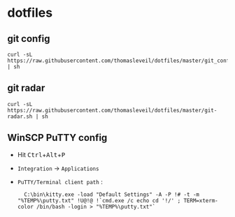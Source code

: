 # dotfiles

git config
----------

    curl -sL https://raw.githubusercontent.com/thomasleveil/dotfiles/master/git_config.sh | sh


git radar
---------

    curl -sL https://raw.githubusercontent.com/thomasleveil/dotfiles/master/git-radar.sh | sh


WinSCP PuTTY config
-------------------

- Hit <kbd>Ctrl</kbd>+<kbd>Alt</kbd>+<kbd>P</kbd>
- `Integration` → `Applications`
- `PuTTY/Terminal client path` : 

        C:\bin\kitty.exe -load "Default Settings" -A -P !# -t -m "%TEMP%\putty.txt" !U@!@ !`cmd.exe /c echo cd '!/' ; TERM=xterm-color /bin/bash -login > "%TEMP%\putty.txt"`
